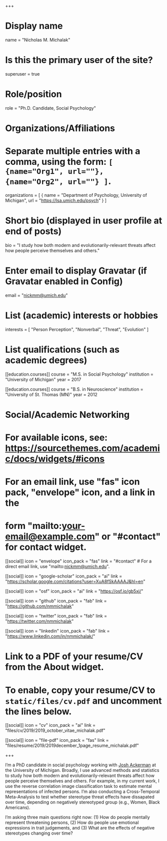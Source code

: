 +++
# Display name
name = "Nicholas M. Michalak"

# Is this the primary user of the site?
superuser = true

# Role/position
role = "Ph.D. Candidate, Social Psychology"

# Organizations/Affiliations
#   Separate multiple entries with a comma, using the form: `[ {name="Org1", url=""}, {name="Org2", url=""} ]`.
organizations = [ { name = "Department of Psychology, University of Michigan", url = "https://lsa.umich.edu/psych" } ]

# Short bio (displayed in user profile at end of posts)
bio = "I study how both modern and evolutionarily-relevant threats affect how people perceive themselves and others."

# Enter email to display Gravatar (if Gravatar enabled in Config)
email = "nickmm@umich.edu"

# List (academic) interests or hobbies
interests = [
  "Person Perception",
  "Nonverbal",
  "Threat",
  "Evolution"
]

# List qualifications (such as academic degrees)
[[education.courses]]
  course = "M.S. in Social Psychology"
  institution = "University of Michigan"
  year = 2017

[[education.courses]]
  course = "B.S. in Neuroscience"
  institution = "University of St. Thomas (MN)"
  year = 2012

# Social/Academic Networking
# For available icons, see: https://sourcethemes.com/academic/docs/widgets/#icons
#   For an email link, use "fas" icon pack, "envelope" icon, and a link in the
#   form "mailto:your-email@example.com" or "#contact" for contact widget.

[[social]]
icon = "envelope"
icon_pack = "fas"
link = "#contact"  # For a direct email link, use "mailto:nickmm@umich.edu".

[[social]]
icon = "google-scholar"
icon_pack = "ai"
link = "https://scholar.google.com/citations?user=XuA8fSkAAAAJ&hl=en"

[[social]]
icon = "osf"
icon_pack = "ai"
link = "https://osf.io/gb5xj/"

[[social]]
icon = "github"
icon_pack = "fab"
link = "https://github.com/nmmichalak"

[[social]]
icon = "twitter"
icon_pack = "fab"
link = "https://twitter.com/nmmichalak"

[[social]]
icon = "linkedin"
icon_pack = "fab"
link = "https://www.linkedin.com/in/nmmichalak/"


# Link to a PDF of your resume/CV from the About widget.
# To enable, copy your resume/CV to `static/files/cv.pdf` and uncomment the lines below.
[[social]]
icon = "cv"
icon_pack = "ai"
link = "files/cv/2019/2019_october_vitae_michalak.pdf"

[[social]]
icon = "file-pdf"
icon_pack = "fas"
link = "files/resume/2019/2019december_1page_resume_michalak.pdf"

+++

I’m a PhD candidate in social psychology working with [Josh Ackerman](https://sites.lsa.umich.edu/esplab/) at the University of Michigan. Broadly, I use advanced methods and statistics to study how both modern and evolutionarily-relevant threats affect how people perceive themselves and others. For example, in my current work, I use the reverse correlation image classification task to estimate mental representations of infected persons. I’m also conducting a Cross-Temporal Meta-Analysis to test whether stereotype threat effects have dissapated over time, depending on negatively stereotyped group (e.g., Women, Black Americans).

I’m asking three main questions right now: (1) How do people mentally represent threatening persons, (2) How do people use emotional expressions in trait judgements, and (3) What are the effects of negative stereotypes changing over time?
